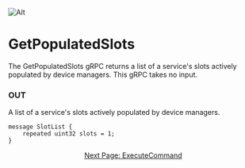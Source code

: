 ![Alt](../images/Catena%20Logo_PMS2191%20&%20White.png)

# GetPopulatedSlots
The GetPopulatedSlots gRPC returns a list of a service's slots actively populated by device managers. This gRPC takes no input.

### OUT
A list of a service's slots actively populated by device managers.
```
message SlotList {
  	repeated uint32 slots = 1;
}
```

<div style="text-align: center">

[Next Page: ExecuteCommand](gRPCDocs/ExecuteCommand.html)

</div>